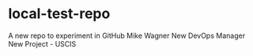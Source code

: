 # local-test-repo
A new repo to experiment in GitHub
Mike Wagner
New DevOps Manager
New Project - USCIS
